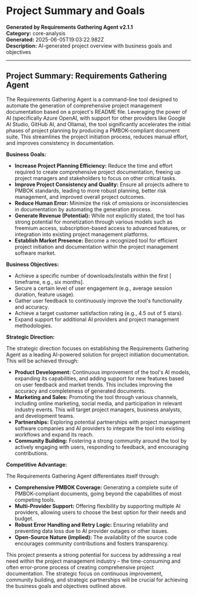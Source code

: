 # Project Summary and Goals

**Generated by Requirements Gathering Agent v2.1.1**  
**Category:** core-analysis  
**Generated:** 2025-06-05T19:03:22.982Z  
**Description:** AI-generated project overview with business goals and objectives

---

## Project Summary: Requirements Gathering Agent

The Requirements Gathering Agent is a command-line tool designed to automate the generation of comprehensive project management documentation based on a project's README file.  Leveraging the power of AI (specifically Azure OpenAI, with support for other providers like Google AI Studio, GitHub AI, and Ollama), the tool significantly accelerates the initial phases of project planning by producing a PMBOK-compliant document suite. This streamlines the project initiation process, reduces manual effort, and improves consistency in documentation.

**Business Goals:**

* **Increase Project Planning Efficiency:** Reduce the time and effort required to create comprehensive project documentation, freeing up project managers and stakeholders to focus on other critical tasks.
* **Improve Project Consistency and Quality:** Ensure all projects adhere to PMBOK standards, leading to more robust planning, better risk management, and improved overall project outcomes.
* **Reduce Human Error:** Minimize the risk of omissions or inconsistencies in documentation by automating the generation process.
* **Generate Revenue (Potential):**  While not explicitly stated, the tool has strong potential for monetization through various models such as freemium access, subscription-based access to advanced features, or integration into existing project management platforms.
* **Establish Market Presence:**  Become a recognized tool for efficient project initiation and documentation within the project management software market.

**Business Objectives:**

* Achieve a specific number of downloads/installs within the first [ timeframe, e.g., six months].
* Secure a certain level of user engagement (e.g., average session duration, feature usage).
* Gather user feedback to continuously improve the tool's functionality and accuracy.
* Achieve a target customer satisfaction rating (e.g., 4.5 out of 5 stars).
* Expand support for additional AI providers and project management methodologies.

**Strategic Direction:**

The strategic direction focuses on establishing the Requirements Gathering Agent as a leading AI-powered solution for project initiation documentation.  This will be achieved through:

* **Product Development:** Continuous improvement of the tool's AI models, expanding its capabilities, and adding support for new features based on user feedback and market trends.  This includes improving the accuracy and completeness of generated documents.
* **Marketing and Sales:**  Promoting the tool through various channels, including online marketing, social media, and participation in relevant industry events.  This will target project managers, business analysts, and development teams.
* **Partnerships:** Exploring potential partnerships with project management software companies and AI providers to integrate the tool into existing workflows and expand its reach.
* **Community Building:**  Fostering a strong community around the tool by actively engaging with users, responding to feedback, and encouraging contributions.

**Competitive Advantage:**

The Requirements Gathering Agent differentiates itself through:

* **Comprehensive PMBOK Coverage:**  Generating a complete suite of PMBOK-compliant documents, going beyond the capabilities of most competing tools.
* **Multi-Provider Support:**  Offering flexibility by supporting multiple AI providers, allowing users to choose the best option for their needs and budget.
* **Robust Error Handling and Retry Logic:**  Ensuring reliability and preventing data loss due to AI provider outages or other issues.
* **Open-Source Nature (implied):**  The availability of the source code encourages community contributions and fosters transparency.


This project presents a strong potential for success by addressing a real need within the project management industry – the time-consuming and often error-prone process of creating comprehensive project documentation.  The strategic focus on continuous improvement, community building, and strategic partnerships will be crucial for achieving the business goals and objectives outlined above.
